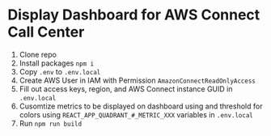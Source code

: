 # Display Dashboard for AWS Connect Call Center

1. Clone repo
2. Install packages `npm i`
3. Copy `.env` to `.env.local`
4. Create AWS User in IAM with Permission `AmazonConnectReadOnlyAccess`
5. Fill out access keys, region, and AWS Connect instance GUID in `.env.local`
6. Cusomtize metrics to be displayed on dashboard using and threshold for colors using `REACT_APP_QUADRANT_#_METRIC_XXX` variables in `.env.local`
7. Run `npm run build`